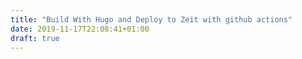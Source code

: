 ```yaml
---
title: "Build With Hugo and Deploy to Zeit with github actions"
date: 2019-11-17T22:08:41+01:00
draft: true
---
```


